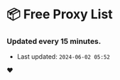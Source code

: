 # :package: Free Proxy List
### Updated every 15 minutes.

- Last updated: `2024-06-02 05:52`

:heart:
